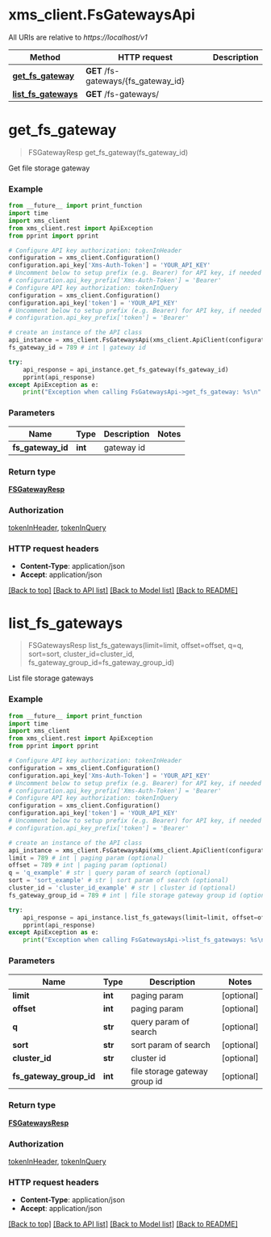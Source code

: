 # xms_client.FsGatewaysApi

All URIs are relative to *https://localhost/v1*

Method | HTTP request | Description
------------- | ------------- | -------------
[**get_fs_gateway**](FsGatewaysApi.md#get_fs_gateway) | **GET** /fs-gateways/{fs_gateway_id} | 
[**list_fs_gateways**](FsGatewaysApi.md#list_fs_gateways) | **GET** /fs-gateways/ | 


# **get_fs_gateway**
> FSGatewayResp get_fs_gateway(fs_gateway_id)



Get file storage gateway

### Example
```python
from __future__ import print_function
import time
import xms_client
from xms_client.rest import ApiException
from pprint import pprint

# Configure API key authorization: tokenInHeader
configuration = xms_client.Configuration()
configuration.api_key['Xms-Auth-Token'] = 'YOUR_API_KEY'
# Uncomment below to setup prefix (e.g. Bearer) for API key, if needed
# configuration.api_key_prefix['Xms-Auth-Token'] = 'Bearer'
# Configure API key authorization: tokenInQuery
configuration = xms_client.Configuration()
configuration.api_key['token'] = 'YOUR_API_KEY'
# Uncomment below to setup prefix (e.g. Bearer) for API key, if needed
# configuration.api_key_prefix['token'] = 'Bearer'

# create an instance of the API class
api_instance = xms_client.FsGatewaysApi(xms_client.ApiClient(configuration))
fs_gateway_id = 789 # int | gateway id

try:
    api_response = api_instance.get_fs_gateway(fs_gateway_id)
    pprint(api_response)
except ApiException as e:
    print("Exception when calling FsGatewaysApi->get_fs_gateway: %s\n" % e)
```

### Parameters

Name | Type | Description  | Notes
------------- | ------------- | ------------- | -------------
 **fs_gateway_id** | **int**| gateway id | 

### Return type

[**FSGatewayResp**](FSGatewayResp.md)

### Authorization

[tokenInHeader](../README.md#tokenInHeader), [tokenInQuery](../README.md#tokenInQuery)

### HTTP request headers

 - **Content-Type**: application/json
 - **Accept**: application/json

[[Back to top]](#) [[Back to API list]](../README.md#documentation-for-api-endpoints) [[Back to Model list]](../README.md#documentation-for-models) [[Back to README]](../README.md)

# **list_fs_gateways**
> FSGatewaysResp list_fs_gateways(limit=limit, offset=offset, q=q, sort=sort, cluster_id=cluster_id, fs_gateway_group_id=fs_gateway_group_id)



List file storage gateways

### Example
```python
from __future__ import print_function
import time
import xms_client
from xms_client.rest import ApiException
from pprint import pprint

# Configure API key authorization: tokenInHeader
configuration = xms_client.Configuration()
configuration.api_key['Xms-Auth-Token'] = 'YOUR_API_KEY'
# Uncomment below to setup prefix (e.g. Bearer) for API key, if needed
# configuration.api_key_prefix['Xms-Auth-Token'] = 'Bearer'
# Configure API key authorization: tokenInQuery
configuration = xms_client.Configuration()
configuration.api_key['token'] = 'YOUR_API_KEY'
# Uncomment below to setup prefix (e.g. Bearer) for API key, if needed
# configuration.api_key_prefix['token'] = 'Bearer'

# create an instance of the API class
api_instance = xms_client.FsGatewaysApi(xms_client.ApiClient(configuration))
limit = 789 # int | paging param (optional)
offset = 789 # int | paging param (optional)
q = 'q_example' # str | query param of search (optional)
sort = 'sort_example' # str | sort param of search (optional)
cluster_id = 'cluster_id_example' # str | cluster id (optional)
fs_gateway_group_id = 789 # int | file storage gateway group id (optional)

try:
    api_response = api_instance.list_fs_gateways(limit=limit, offset=offset, q=q, sort=sort, cluster_id=cluster_id, fs_gateway_group_id=fs_gateway_group_id)
    pprint(api_response)
except ApiException as e:
    print("Exception when calling FsGatewaysApi->list_fs_gateways: %s\n" % e)
```

### Parameters

Name | Type | Description  | Notes
------------- | ------------- | ------------- | -------------
 **limit** | **int**| paging param | [optional] 
 **offset** | **int**| paging param | [optional] 
 **q** | **str**| query param of search | [optional] 
 **sort** | **str**| sort param of search | [optional] 
 **cluster_id** | **str**| cluster id | [optional] 
 **fs_gateway_group_id** | **int**| file storage gateway group id | [optional] 

### Return type

[**FSGatewaysResp**](FSGatewaysResp.md)

### Authorization

[tokenInHeader](../README.md#tokenInHeader), [tokenInQuery](../README.md#tokenInQuery)

### HTTP request headers

 - **Content-Type**: application/json
 - **Accept**: application/json

[[Back to top]](#) [[Back to API list]](../README.md#documentation-for-api-endpoints) [[Back to Model list]](../README.md#documentation-for-models) [[Back to README]](../README.md)

